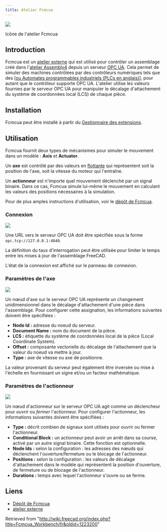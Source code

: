 ```yaml
---
title: Atelier Fcmcua
---
```

![](/images/Fcmcua_wb.svg)

Icône de l'atelier Fcmcua

## Introduction

Fcmcua est un [atelier externe](/External_workbenches/fr "External workbenches/fr") qui est utilisé pour contrôler un assemblage créé dans l'[atelier Assembly4](/Assembly4_Workbench/fr "Assembly4 Workbench/fr") depuis un serveur [OPC UA](http://en.wikipedia.org/wiki/OPC_Unified_Architecture "wikipedia:OPC Unified Architecture"). Cela permet de simuler des machines contrôlées par des contrôleurs numériques tels que des [[ou Automates programmables industriels (PLCs en anglais)](https://fr.wikipedia.org/wiki/Automate_programmable_industriel%7CAPIs)], pour autant que le contrôleur supporte OPC UA. L'atelier utilise les valeurs fournies par le serveur OPC UA pour manipuler le décalage d'attachement du système de coordonnées local (LCS) de chaque pièce.

## Installation

Fcmcua peut être installé à partir du [Gestionnaire des extensions](/Std_AddonMgr/fr "Std AddonMgr/fr").

## Utilisation

Fcmcua fournit deux types de mécanismes pour simuler le mouvement dans un modèle : **Axis** et **Actuator**.

Un **axe** est contrôlé par des valeurs en [flottante](https://fr.wikipedia.org/wiki/Virgule_flottante%7Cvirgule) qui représentent soit la position de l'axe, soit la vitesse du moteur qui l'entraîne.

Un **actionneur** est n'importe quel mouvement déclenché par un signal binaire. Dans ce cas, Fcmcua simule lui-même le mouvement en calculant les valeurs des positions nécessaires à la simulation.

Pour de plus amples instructions d'utilisation, voir le [dépôt de Fcmcua](https://github.com/heissgetraenk/fcmcua).

### Connexion

![](/images/Fcmcua_wb.svg)

Une URL vers le serveur OPC UA doit être spécifiée sous la forme `opc.tcp://127.0.0.1:4840`.

La définition du taux d'interrogation peut être utilisée pour limiter le temps entre les mises à jour de l'assemblage FreeCAD.

L'état de la connexion est affiché sur le panneau de connexion.

### Paramètres de l'axe

![](/images/Fcmcua_axes.svg)

Un nœud d'axe sur le serveur OPC UA représente un changement unidimensionnel dans le décalage d'attachement d'une pièce dans l'assemblage. Pour configurer cette assignation, les informations suivantes doivent être spécifiées :

* **Node Id :**  adresse du noeud du serveur.
* **Document Name :** nom du document de la pièce.
* **LCS :** étiquette du système de coordonnées local de la pièce (Local Coordinate System).
* **Offset :** composante vectorielle du décalage de l'attachement que la valeur du noeud va mettre à jour.
* **Type :** axe de vitesse ou axe de positionne.

La valeur provenant du serveur peut également être inversée ou mise à l'échelle en fournissant un signe et/ou un facteur mathématique.

### Paramètres de l'actionneur

![](/images/Fcmcua_actuator.svg)

Un nœud d'actionneur sur le serveur OPC UA agit comme un déclencheur pour *ouvrir* ou *fermer* l'actionneur. Pour configurer l'actionneur, les informations suivantes doivent être spécifiées :

* **Type :** décrit combien de signaux sont utilisés pour ouvrir ou fermer l'actionneur.
* **Conditional Block :** un actionneur peut avoir un arrêt dans sa course, activé par un autre signal binaire. Cette fonction est optionnelle.
* **Node Ids :** selon la configuration : les adresses des nœuds qui déclenchent l'ouverture/fermeture ou le blocage de l'actionneur.
* **Positions :** selon la configuration : les valeurs de décalage d'attachement dans le modèle qui représentent la position d'ouverture, de fermeture ou de blocage de l'actionneur.
* **Durations :** temps avec lequel l'actionneur s'ouvre ou se ferme.

## Liens

* [Dépôt de Fcmcua](https://github.com/heissgetraenk/fcmcua)
* [atelier externe](/External_workbenches/fr "External workbenches/fr")

Retrieved from "<http://wiki.freecad.org/index.php?title=Fcmcua_Workbench/fr&oldid=1223200>"